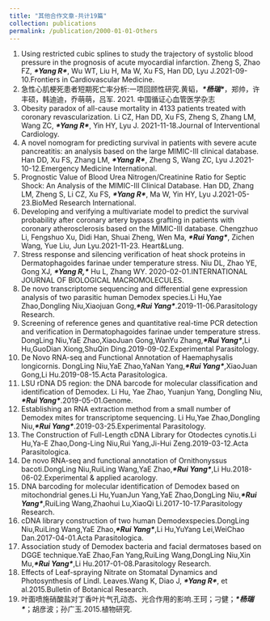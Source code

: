 ```yaml
---
title: "其他合作文章-共计19篇"
collection: publications
permalink: /publication/2000-01-01-Others
---
```



1. Using restricted cubic splines to study the trajectory of systolic blood pressure in the prognosis of acute myocardial infarction. Zheng S, Zhao FZ, ***\*Yang R\****, Wu WT, Liu H, Ma W, Xu FS, Han DD, Lyu J.2021-09-10.Frontiers in Cardiovascular Medicine.
2. 急性心肌梗死患者短期死亡率分析:一项回顾性研究.黄韬，***\*杨瑞\****，郑帅，许丰硕，韩迪迪，乔萌萌，吕军. 2021. 中国循证心血管医学杂志
3. Obesity paradox of all-cause mortality in 4133 patients treated with coronary revascularization. Li CZ, Han DD, Xu FS, Zheng S, Zhang LM, Wang ZC, ***\*Yang R\****, Yin HY, Lyu J. 2021-11-18.Journal of Interventional Cardiology.
4. A novel nomogram for predicting survival in patients with severe acute pancreatitis: an analysis based on the large MIMIC-III clinical database. Han DD, Xu FS, Zhang LM, ***\*Yang R\****, Zheng S, Wang ZC, Lyu J.2021-10-12.Emergency Medicine International.
5. Prognostic Value of Blood Urea Nitrogen/Creatinine Ratio for Septic Shock: An Analysis of the MIMIC-III Clinical Database. Han DD, Zhang LM, Zheng S, Li CZ, Xu FS, ***\*Yang R\****, Ma W, Yin HY, Lyu J.2021-05-23.BioMed Research International.
6. Developing and verifying a multivariate model to predict the survival probability after coronary artery bypass grafting in patients with coronary atherosclerosis based on the MIMIC-III database. Chengzhuo Li, Fengshuo Xu, Didi Han, Shuai Zheng, Wen Ma, ***\*Rui Yang\****, Zichen Wang, Yue Liu, Jun Lyu.2021-11-23. Heart&Lung.
7. Stress response and silencing verification of heat shock proteins in Dermatophagoides farinae under temperature stress. Niu DL, Zhao YE, Gong XJ, ***\*Yang R,\**** Hu L, Zhang WY. 2020-02-01.INTERNATIONAL JOURNAL OF BIOLOGICAL MACROMOLECULES.
8. De novo transcriptome sequencing and differential gene expression analysis of two parasitic human Demodex species.Li Hu,Yae Zhao,Dongling Niu,Xiaojuan Gong,***\*Rui Yang\****.2019-11-06.Parasitology Research.
9. Screening of reference genes and quantitative real-time PCR detection and verification in Dermatophagoides farinae under temperature stress. DongLing Niu,YaE Zhao,XiaoJuan Gong,WanYu Zhang,***\*Rui Yang\****,Li Hu,GuoDian Xiong,ShuQin Ding.2019-09-02.Experimental Parasitology.
10. De Novo RNA-seq and Functional Annotation of Haemaphysalis longicornis. DongLing Niu,YaE Zhao,YaNan Yang,***\*Rui Yang\****,XiaoJuan Gong,Li Hu.2019-08-15.Acta Parasitologica.
11. LSU rDNA D5 region: the DNA barcode for molecular classification and identification of Demodex. Li Hu, Yae Zhao, Yuanjun Yang, Dongling Niu, ***\*Rui Yang\****.2019-05-01.Genome.
12. Establishing an RNA extraction method from a small number of Demodex mites for transcriptome sequencing. Li Hu,Yae Zhao,Dongling Niu,***\*Rui Yang\****.2019-03-25.Experimental Parasitology.
13. The Construction of Full-Length cDNA Library for Otodectes cynotis.Li Hu,Ya-E Zhao,Dong-Ling Niu,Rui Yang,Ji-Hui Zeng.2019-03-12.Acta Parasitologica.
14. De novo RNA-seq and functional annotation of Ornithonyssus bacoti.DongLing Niu,RuiLing Wang,YaE Zhao,***\*Rui Yang\****,Li Hu.2018-06-02.Experimental & applied acarology.
15. DNA barcoding for molecular identification of Demodex based on mitochondrial genes.Li Hu,YuanJun Yang,YaE Zhao,DongLing Niu,***\*Rui Yang\****,RuiLing Wang,Zhaohui Lu,XiaoQi Li.2017-10-17.Parasitology Research.
16. cDNA library construction of two human Demodexspecies.DongLing Niu,RuiLing Wang,YaE Zhao,***\*Rui Yang\****,Li Hu,YuYang Lei,WeiChao Dan.2017-04-01.Acta Parasitologica.
17. Association study of Demodex bacteria and facial dermatoses based on DGGE technique.YaE Zhao,Fan Yang,RuiLing Wang,DongLing Niu,Xin Mu,***\*Rui Yang\****,Li Hu.2017-01-08.Parasitology Research.
18. Effects of Leaf-spraying Nitrate on Stomatal Dynamics and Photosynthesis of Lindl. Leaves.Wang K, Diao J, ***\*Yang R\****, et al.2015.Bulletin of Botanical Research.
19. 叶面喷施硝酸盐对丁香叶片气孔动态、光合作用的影响.王珂；刁健；***\*杨瑞\****；胡彦波；孙广玉.2015.植物研究.